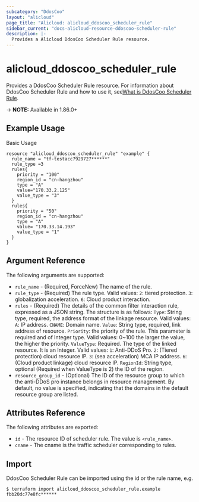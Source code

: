 ```yaml
---
subcategory: "DdosCoo"
layout: "alicloud"
page_title: "Alicloud: alicloud_ddoscoo_scheduler_rule"
sidebar_current: "docs-alicloud-resource-ddoscoo-scheduler-rule"
description: |-
  Provides a Alicloud DdosCoo Scheduler Rule resource.
---
```


# alicloud\_ddoscoo\_scheduler\_rule

Provides a DdosCoo Scheduler Rule resource. For information about DdosCoo Scheduler Rule and how to use it, see[What is DdosCoo Scheduler Rule](https://www.alibabacloud.com/help/en/doc-detail/157481.htm).

-> **NOTE:** Available in 1.86.0+

## Example Usage

Basic Usage

```
resource "alicloud_ddoscoo_scheduler_rule" "example" {
  rule_name = "tf-testacc7929727******"
  rule_type =3
  rules{
    priority = "100"
    region_id = "cn-hangzhou"
    type = "A"
    value="170.33.2.125"
    value_type = "3"
  }
  rules{
    priority = "50"
    region_id = "cn-hangzhou"
    type = "A"
    value= "170.33.14.193"
    value_type = "1"
  }
}
```

## Argument Reference

The following arguments are supported:

* `rule_name` - (Required, ForceNew) The name of the rule.
* `rule_type` - (Required) The rule type. Valid values:
    `2`: tiered protection.
    `3`: globalization acceleration.
    `6`: Cloud product interaction.
* `rules` - (Required) The details of the common filter interaction rule, expressed as a JSON string. The structure is as follows:
    `Type`: String type, required, the address format of the linkage resource. Valid values:
        `A`: IP address.
        `CNAME`: Domain name.
    `Value`: String type, required, link address of resource.
    `Priority`: the priority of the rule. This parameter is required and of Integer type. Valid values: 0~100 the larger the value, the higher the priority.
    `ValueType`: Required. The type of the linked resource. It is an Integer. Valid values:
        `1`: Anti-DDoS Pro.
        `2`: (Tiered protection) cloud resource IP.
        `3`: (sea acceleration) MCA IP address.
        `6`: (Cloud product linkage) cloud resource IP.
    `RegionId`: String type, optional (Required when ValueType is 2) the ID of the region.
* `resource_group_id` - (Optional) The ID of the resource group to which the anti-DDoS pro instance belongs in resource management. By default, no value is specified, indicating that the domains in the default resource group are listed.

## Attributes Reference

The following attributes are exported:

* `id` - The resource ID of scheduler rule. The value is `<rule_name>`.
* `cname` - The cname is the traffic scheduler corresponding to rules.


## Import

DdosCoo Scheduler Rule can be imported using the id or the rule name, e.g.

```
$ terraform import alicloud_ddoscoo_scheduler_rule.example fbb20dc77e8fc******
```
